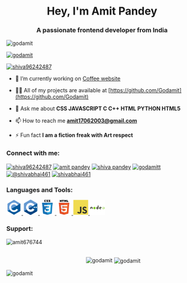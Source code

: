<h1 align="center">Hey, I'm Amit Pandey</h1>
<h3 align="center">A passionate frontend developer from India</h3>

<p align="left"> <img src="https://komarev.com/ghpvc/?username=godamit&label=Profile%20views&color=0e75b6&style=flat" alt="godamit" /> </p>

<p align="left"> <a href="https://github.com/ryo-ma/github-profile-trophy"><img src="https://github-profile-trophy.vercel.app/?username=godamit" alt="godamit" /></a> </p>

<p align="left"> <a href="https://twitter.com/shiva96242487" target="blank"><img src="https://img.shields.io/twitter/follow/shiva96242487?logo=twitter&style=for-the-badge" alt="shiva96242487" /></a> </p>

- 🔭 I’m currently working on [Coffee website](https://godamit.github.io/coffee_ecommerce/?#)

- 👨‍💻 All of my projects are available at [https://github.com/Godamit](https://github.com/Godamit)

- 💬 Ask me about **CSS JAVASCRIPT C C++ HTML PYTHON HTML5**

- 📫 How to reach me **amit17062003@gmail.com**

- ⚡ Fun fact **I am a fiction freak with Art respect**

<h3 align="left">Connect with me:</h3>
<p align="left">
<a href="https://twitter.com/shiva96242487" target="blank"><img align="center" src="https://raw.githubusercontent.com/rahuldkjain/github-profile-readme-generator/master/src/images/icons/Social/twitter.svg" alt="shiva96242487" height="30" width="40" /></a>
<a href="https://linkedin.com/in/amit pandey" target="blank"><img align="center" src="https://raw.githubusercontent.com/rahuldkjain/github-profile-readme-generator/master/src/images/icons/Social/linked-in-alt.svg" alt="amit pandey" height="30" width="40" /></a>
<a href="https://fb.com/shiva pandey" target="blank"><img align="center" src="https://raw.githubusercontent.com/rahuldkjain/github-profile-readme-generator/master/src/images/icons/Social/facebook.svg" alt="shiva pandey" height="30" width="40" /></a>
<a href="https://instagram.com/godamitt" target="blank"><img align="center" src="https://raw.githubusercontent.com/rahuldkjain/github-profile-readme-generator/master/src/images/icons/Social/instagram.svg" alt="godamitt" height="30" width="40" /></a>
<a href="https://www.hackerrank.com/@shivabhai461" target="blank"><img align="center" src="https://raw.githubusercontent.com/rahuldkjain/github-profile-readme-generator/master/src/images/icons/Social/hackerrank.svg" alt="@shivabhai461" height="30" width="40" /></a>
<a href="https://www.leetcode.com/shivabhai461" target="blank"><img align="center" src="https://raw.githubusercontent.com/rahuldkjain/github-profile-readme-generator/master/src/images/icons/Social/leet-code.svg" alt="shivabhai461" height="30" width="40" /></a>
</p>

<h3 align="left">Languages and Tools:</h3>
<p align="left"> <a href="https://www.cprogramming.com/" target="_blank" rel="noreferrer"> <img src="https://raw.githubusercontent.com/devicons/devicon/master/icons/c/c-original.svg" alt="c" width="40" height="40"/> </a> <a href="https://www.w3schools.com/cpp/" target="_blank" rel="noreferrer"> <img src="https://raw.githubusercontent.com/devicons/devicon/master/icons/cplusplus/cplusplus-original.svg" alt="cplusplus" width="40" height="40"/> </a> <a href="https://www.w3schools.com/css/" target="_blank" rel="noreferrer"> <img src="https://raw.githubusercontent.com/devicons/devicon/master/icons/css3/css3-original-wordmark.svg" alt="css3" width="40" height="40"/> </a> <a href="https://www.w3.org/html/" target="_blank" rel="noreferrer"> <img src="https://raw.githubusercontent.com/devicons/devicon/master/icons/html5/html5-original-wordmark.svg" alt="html5" width="40" height="40"/> </a> <a href="https://developer.mozilla.org/en-US/docs/Web/JavaScript" target="_blank" rel="noreferrer"> <img src="https://raw.githubusercontent.com/devicons/devicon/master/icons/javascript/javascript-original.svg" alt="javascript" width="40" height="40"/> </a> <a href="https://nodejs.org" target="_blank" rel="noreferrer"> <img src="https://raw.githubusercontent.com/devicons/devicon/master/icons/nodejs/nodejs-original-wordmark.svg" alt="nodejs" width="40" height="40"/> </a> </p>

<h3 align="left">Support:</h3>
<p><a href="https://ko-fi.com/amit676744"> <img align="left" src="https://cdn.ko-fi.com/cdn/kofi3.png?v=3" height="50" width="210" alt="amit676744" /></a></p><br><br>

<p><img align="left" src="https://github-readme-stats.vercel.app/api/top-langs?username=godamit&show_icons=true&locale=en&layout=compact" alt="godamit" /></p>

<p>&nbsp;<img align="center" src="https://github-readme-stats.vercel.app/api?username=godamit&show_icons=true&locale=en" alt="godamit" /></p>

<p><img align="center" src="https://github-readme-streak-stats.herokuapp.com/?user=godamit&" alt="godamit" /></p>
